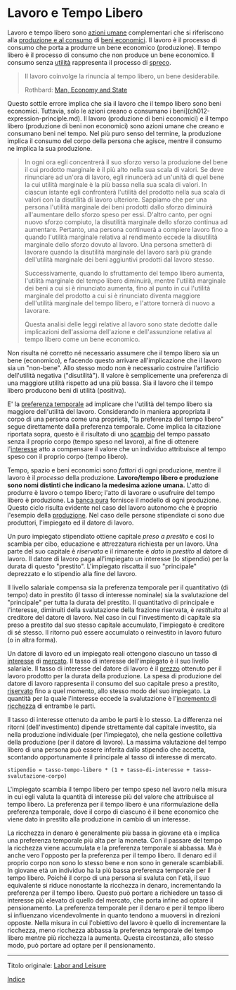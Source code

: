 # Lavoro e Tempo Libero



Lavoro e tempo libero sono [azioni umane](https://en.wikipedia.org/wiki/Action_axiom) complementari che si riferiscono alla [produzione e al consumo](ch007-production-and-consumption.md) di [beni economici](https://it.wikipedia.org/wiki/Bene_(economia)). Il lavoro è il processo di consumo che porta a produrre un bene economico (produzione). Il tempo libero è il processo di consumo che non produce un bene economico. Il consumo senza [utilità](ch101-glossary.md#utilità) rappresenta il processo di [spreco](https://it.wikipedia.org/wiki/Rifiuto).

> Il lavoro coinvolge la rinuncia al tempo libero, un bene desiderabile.
>
> Rothbard: [Man, Economy and State](https://mises.org/library/man-economy-and-state-power-and-market/html/p/926) 

Questo sottile errore implica che sia il lavoro che il tempo libero sono beni economici. Tuttavia, solo le azioni creano o consumano i beni](ch012-expression-principle.md). Il lavoro (produzione di beni economici) e il tempo libero (produzione di beni non economici) sono azioni umane che creano e consumano beni nel tempo. Nel più puro senso del termine, la produzione implica il consumo del corpo della persona che agisce, mentre il consumo ne implica la sua produzione.

> In ogni ora egli concentrerà il suo sforzo verso la produzione del bene il cui prodotto marginale è il più alto nella sua scala di valori. Se deve rinunciare ad un'ora di lavoro, egli rinuncerà ad un'unità di quel bene la cui utilità marginale è la più bassa nella sua scala di valori. In ciascun istante egli confronterà l'utilità del prodotto nella sua scala di valori con la disutilità di lavoro ulteriore. Sappiamo che per una persona l'utilità marginale dei beni prodotti dallo sforzo diminuirà all'aumentare dello sforzo speso per essi. D'altro canto, per ogni nuovo sforzo compiuto, la disutilità marginale dello sforzo continua ad aumentare. Pertanto, una persona continuerà a compiere lavoro fino a quando l'utilità marginale relativa al rendimento eccede la disutilità marginale dello sforzo dovuto al lavoro. Una persona smetterà di lavorare quando la disutilità marginale del lavoro sarà più grande dell'utilità marginale dei beni aggiuntivi prodotti dal lavoro stesso.
>
> Successivamente, quando lo sfruttamento del tempo libero aumenta, l'utilità marginale del tempo libero diminuirà, mentre l'utilità marginale dei beni a cui si è rinunciato aumenta, fino al punto in cui l'utilità marginale del prodotto  a cui si è rinunciato diventa maggiore dell'utilità marginale del tempo libero, e l'attore tornerà di nuovo a lavorare.
>
> Questa analisi delle leggi relative al lavoro sono state dedotte dalle implicazioni dell'assioma dell'azione e dell'assunzione relativa al tempo libero come un bene economico. 

Non risulta né corretto né necessario assumere che il tempo libero sia un bene (economico), e facendo questo arrivare all'implicazione che il lavoro sia un "non-bene". Allo stesso modo non è necessario costruire l'artificio dell'utilità negativa ("disutilità"). Il valore è semplicemente una preferenza di una maggiore utilità rispetto ad una più bassa. Sia il lavoro che il tempo libero producono beni di utilità (positiva).

E' la [preferenza temporale](ch085-time-preference-fallacy.md) ad implicare che l'utilità del tempo libero sia maggiore dell'utilità del lavoro. Considerando in maniera appropriata il corpo di una persona come una proprietà, "la preferenza del tempo libero" segue direttamente dalla preferenza temporale. Come implica la citazione riportata sopra, questo è il risultato di uno [scambio](ch101-glossary.md#scambio) del tempo passato senza il proprio corpo (tempo speso nel lavoro), al fine di ottenere l'[interesse](ch101-glossary.md#interesse) atto a compensare il valore che un individuo attribuisce al tempo speso con il proprio corpo (tempo libero).

Tempo, spazio e beni economici sono _fattori_ di ogni produzione, mentre il lavoro è il _processo_ della produzione. **Lavoro/tempo libero e produzione sono nomi distinti che indicano la medesima azione umana.** L'atto di produrre è lavoro o tempo libero; l'atto di lavorare o usufruire del tempo libero è produzione. La [banca pura](ch006-pure-bank.md) fornisce il modello di ogni produzione. Questo ciclo risulta evidente nel caso del lavoro autonomo che è proprio l'esempio della [produzione](ch007-production-and-consumption.md). Nel caso delle persone stipendiate ci sono due produttori, l'impiegato ed il datore di lavoro.

Un puro impiegato stipendiato ottiene capitale _preso a prestito_ e così lo scambia per cibo, educazione e attrezzatura richiesta per un lavoro. Una parte del suo capitale è _riservata_ e il rimanente è _dato in prestito_ al datore di lavoro. Il datore di lavoro paga all'impiegato un interesse (lo stipendio) per la durata di questo "prestito". L'impiegato riscatta il suo "principale" deprezzato e lo stipendio alla fine del lavoro. 

Il livello salariale compensa sia la preferenza temporale per il quantitativo (di tempo) dato in prestito (il tasso di interesse nominale) sia la svalutazione del "principale" per tutta la durata del prestito. Il quantitativo di principale e l'interesse, diminuiti della svalutazione della frazione riservata, è _restituita_ al creditore del datore di lavoro. Nel caso in cui l'investimento di capitale sia preso a prestito dal suo stesso capitale accumulato, l'impiegato è creditore di sé stesso. Il ritorno può essere accumulato o reinvestito in lavoro futuro (o in altra forma).

Un datore di lavoro ed un impiegato reali ottengono ciascuno un tasso di [interesse](ch101-glossary.md#interesse) di [mercato](ch101-glossary.md#mercato). Il tasso di interesse dell'impiegato è il suo livello salariale. Il tasso di interesse del datore di lavoro è il [prezzo](ch101-glossary.md#prezzo) ottenuto per il lavoro prodotto per la durata della produzione. La spesa di produzione del datore di lavoro rappresenta il consumo del suo capitale preso a prestito, [riservato](ch017-reservation-priciple.md) fino a quel momento, allo stesso modo del suo impiegato. La quantità per la quale l'interesse eccede la svalutazione è l'[incremento di ricchezza](ch011-depreciation-principle.md) di entrambe le parti.

Il tasso di interesse ottenuto da ambo le parti è lo stesso. La differenza nei ritorni (dell'investimento) dipende strettamente dal capitale investito, sia nella produzione individuale (per l'impiegato), che nella gestione collettiva della produzione (per il datore di lavoro). La massima valutazione del tempo libero di una persona può essere inferita dallo stipendio che accetta, scontando opportunamente il principale al tasso di interesse di mercato. 

```
stipendio = tasso-tempo-libero * (1 + tasso-di-interesse + tasso-svalutazione-corpo)
```

L'impiegato scambia il tempo libero per tempo speso nel lavoro nella misura in cui egli valuta la quantità di interesse più del valore che attribuisce al tempo libero. La preferenza per il tempo libero è una riformulazione della preferenza temporale, dove il corpo di ciascuno è il bene economico che viene dato in prestito alla produzione in cambio di un interesse.

La ricchezza in denaro è generalmente più bassa in giovane età e implica una preferenza temporale più alta per la moneta. Con il passare del tempo la ricchezza viene accumulata e la preferenza temporale si abbassa. Ma è anche vero l'opposto per la preferenza per il tempo libero. Il denaro ed il proprio corpo non sono lo stesso bene e non sono in generale scambiabili. In giovane età un individuo ha la più bassa preferenza temporale per il tempo libero. Poiché il corpo di una persona si svaluta con l'età, il suo equivalente si riduce nonostante la ricchezza in denaro, incrementando la preferenza per il tempo libero. Questo può portare a richiedere un tasso di interesse più elevato di quello del mercato, che porta infine ad optare il pensionamento. La preferenza temporale per il denaro e per il tempo libero si influenzano vicendevolmente in quanto tendono a muoversi in direzioni opposte. Nella misura in cui l'obiettivo del lavoro è quello di incrementare la ricchezza, meno ricchezza abbassa la preferenza temporale del tempo libero mentre più ricchezza la aumenta. Questa circostanza, allo stesso modo, può portare ad optare per il pensionamento.

---------

Titolo originale: [Labor and Leisure](https://github.com/libbitcoin/libbitcoin-system/wiki/Labor-and-Leisure)

[Indice](/README.md)


